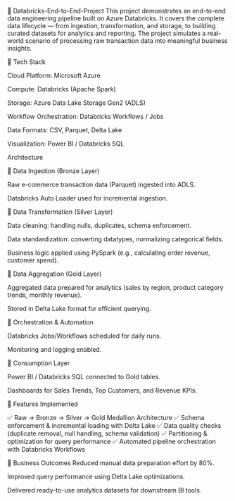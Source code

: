 🔹 Databricks-End-to-End-Project
This project demonstrates an end-to-end data engineering pipeline built on Azure Databricks. It covers the complete data lifecycle — from ingestion, transformation, and storage, to building curated datasets for analytics and reporting.
The project simulates a real-world scenario of processing raw transaction data into meaningful business insights.

🔹 Tech Stack

Cloud Platform: Microsoft Azure

Compute: Databricks (Apache Spark)

Storage: Azure Data Lake Storage Gen2 (ADLS)

Workflow Orchestration: Databricks Workflows / Jobs

Data Formats: CSV, Parquet, Delta Lake

Visualization: Power BI / Databricks SQL



Architecture

🔹 Data Ingestion (Bronze Layer)

Raw e-commerce transaction data (Parquet) ingested into ADLS.

Databricks Auto Loader used for incremental ingestion.

🔹 Data Transformation (Silver Layer)

Data cleaning: handling nulls, duplicates, schema enforcement.

Data standardization: converting datatypes, normalizing categorical fields.

Business logic applied using PySpark (e.g., calculating order revenue, customer spend).

🔹 Data Aggregation (Gold Layer)

Aggregated data prepared for analytics (sales by region, product category trends, monthly revenue).

Stored in Delta Lake format for efficient querying.

🔹 Orchestration & Automation

Databricks Jobs/Workflows scheduled for daily runs.

Monitoring and logging enabled.

🔹 Consumption Layer

Power BI / Databricks SQL connected to Gold tables.

Dashboards for Sales Trends, Top Customers, and Revenue KPIs.

🔹 Features Implemented

✅ Raw → Bronze → Silver → Gold Medallion Architecture
✅ Schema enforcement & incremental loading with Delta Lake
✅ Data quality checks (duplicate removal, null handling, schema validation)
✅ Partitioning & optimization for query performance
✅ Automated pipeline orchestration with Databricks Workflows



🔹 Business Outcomes
Reduced manual data preparation effort by 80%.

Improved query performance using Delta Lake optimizations.

Delivered ready-to-use analytics datasets for downstream BI tools.

